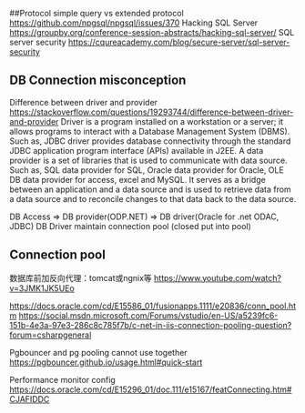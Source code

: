 

##Protocol
simple query vs extended protocol
https://github.com/npgsql/npgsql/issues/370
Hacking SQL Server https://groupby.org/conference-session-abstracts/hacking-sql-server/
SQL server security https://cqureacademy.com/blog/secure-server/sql-server-security


## DB Connection misconception
Difference between driver and provider https://stackoverflow.com/questions/19293744/difference-between-driver-and-provider
Driver is a program installed on a workstation or a server; it allows programs to interact with a Database Management System (DBMS). Such as, JDBC driver provides database connectivity through the standard JDBC application program interface (APIs) available in J2EE.
A data provider is a set of libraries that is used to communicate with data source. Such as, SQL data provider for SQL, Oracle data provider for Oracle, OLE DB data provider for access, excel and MySQL. It serves as a bridge between an application and a data source and is used to retrieve data from a data source and to reconcile changes to that data back to the data source.


DB Access => DB provider(ODP.NET) => DB driver(Oracle for .net ODAC, JDBC)
DB Driver maintain connection pool (closed put into pool)

## Connection pool
数据库前加反向代理：tomcat或ngnix等
https://www.youtube.com/watch?v=3JMK1JK5UEo

https://docs.oracle.com/cd/E15586_01/fusionapps.1111/e20836/conn_pool.htm
https://social.msdn.microsoft.com/Forums/vstudio/en-US/a5239fc6-151b-4e3a-97e3-286c8c785f7b/c-net-in-iis-connection-pooling-question?forum=csharpgeneral

Pgbouncer and pg pooling cannot use together
https://pgbouncer.github.io/usage.html#quick-start

Performance monitor config
https://docs.oracle.com/cd/E15296_01/doc.111/e15167/featConnecting.htm#CJAFIDDC